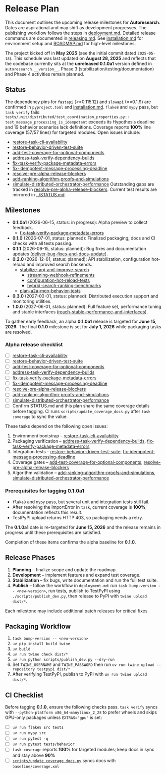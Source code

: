 # Release Plan

This document outlines the upcoming release milestones for **Autoresearch**.
Dates are aspirational and may shift as development progresses.
The publishing workflow follows the steps in
[deployment.md](deployment.md). Detailed release commands are documented in
[releasing.md](releasing.md). See
[installation.md](installation.md) for environment setup and
[ROADMAP.md](../ROADMAP.md) for high-level milestones.

The project kicked off in **May 2025** (see the initial commit dated
`2025-05-18`). This schedule was last updated on **August 28, 2025** and
reflects that the codebase currently sits at the **unreleased 0.1.0a1** version
defined in `autoresearch.__version__`. Phase 3
(stabilization/testing/documentation) and Phase 4 activities remain planned.

## Status

The dependency pins for `fastapi` (>=0.115.12) and `slowapi` (==0.1.9) are
confirmed in `pyproject.toml` and [installation.md](installation.md).
`flake8` and `mypy` pass, but `task verify` fails:
`tests/unit/distributed/test_coordination_properties.py::`
`test_message_processing_is_idempotent` exceeds its Hypothesis deadline and 19
behavior scenarios lack definitions.
Coverage reports **100%** line coverage (57/57 lines) for targeted modules.
Open issues include:
- [restore-task-cli-availability](../issues/restore-task-cli-availability.md)
- [restore-behavior-driven-test-suite](
  ../issues/restore-behavior-driven-test-suite.md)
- [add-test-coverage-for-optional-components](
  ../issues/add-test-coverage-for-optional-components.md)
- [address-task-verify-dependency-builds](
  ../issues/address-task-verify-dependency-builds.md)
- [fix-task-verify-package-metadata-errors](
  ../issues/fix-task-verify-package-metadata-errors.md)
- [fix-idempotent-message-processing-deadline](
  ../issues/fix-idempotent-message-processing-deadline.md)
- [resolve-pre-alpha-release-blockers](
  ../issues/resolve-pre-alpha-release-blockers.md)
- [add-ranking-algorithm-proofs-and-simulations](
  ../issues/add-ranking-algorithm-proofs-and-simulations.md)
- [simulate-distributed-orchestrator-performance](
  ../issues/simulate-distributed-orchestrator-performance.md)
Outstanding gaps are tracked in
[resolve-pre-alpha-release-blockers][coverage-gap-issue]. Current test results
are mirrored in [../STATUS.md](../STATUS.md).

## Milestones

- **0.1.0a1** (2026-06-15, status: in progress): Alpha preview to collect
  feedback.
  - [fix-task-verify-package-metadata-errors](
    ../issues/fix-task-verify-package-metadata-errors.md)
- **0.1.0** (2026-07-01, status: planned): Finalized packaging, docs and CI
  checks with all tests passing.
- **0.1.1** (2026-09-15, status: planned): Bug fixes and documentation updates
  ([deliver-bug-fixes-and-docs-update](
  ../issues/deliver-bug-fixes-and-docs-update.md)).
- **0.2.0** (2026-12-01, status: planned): API stabilization, configuration
  hot-reload and improved search backends.
  - [stabilize-api-and-improve-search](
    ../issues/stabilize-api-and-improve-search.md)
    - [streaming-webhook-refinements](
      ../issues/streaming-webhook-refinements.md)
    - [configuration-hot-reload-tests](
      ../issues/configuration-hot-reload-tests.md)
    - [hybrid-search-ranking-benchmarks](
      ../issues/hybrid-search-ranking-benchmarks.md)
  - [plan-a2a-mcp-behavior-tests](
    ../issues/plan-a2a-mcp-behavior-tests.md)
- **0.3.0** (2027-03-01, status: planned): Distributed execution support and
  monitoring utilities.
- **1.0.0** (2027-06-01, status: planned): Full feature set, performance
  tuning and stable interfaces
  ([reach-stable-performance-and-interfaces](
  ../issues/reach-stable-performance-and-interfaces.md)).

To gather early feedback, an alpha **0.1.0a1** release is targeted for
**June 15, 2026**. The final **0.1.0** milestone is set for **July 1, 2026**
while packaging tasks are resolved.

### Alpha release checklist

- [ ] [restore-task-cli-availability](
      ../issues/restore-task-cli-availability.md)
- [ ] [restore-behavior-driven-test-suite](
      ../issues/restore-behavior-driven-test-suite.md)
- [ ] [add-test-coverage-for-optional-components](
      ../issues/add-test-coverage-for-optional-components.md)
- [ ] [address-task-verify-dependency-builds](
      ../issues/address-task-verify-dependency-builds.md)
- [ ] [fix-task-verify-package-metadata-errors](
      ../issues/fix-task-verify-package-metadata-errors.md)
- [ ] [fix-idempotent-message-processing-deadline](
      ../issues/fix-idempotent-message-processing-deadline.md)
- [ ] [resolve-pre-alpha-release-blockers](
      ../issues/resolve-pre-alpha-release-blockers.md)
- [ ] [add-ranking-algorithm-proofs-and-simulations](
      ../issues/add-ranking-algorithm-proofs-and-simulations.md)
- [ ] [simulate-distributed-orchestrator-performance](
      ../issues/simulate-distributed-orchestrator-performance.md)
- [ ] Confirm STATUS.md and this plan share the same coverage details before
      tagging. CI runs `scripts/update_coverage_docs.py` after `task coverage`
      to sync the value.

These tasks depend on the following open issues:

1. Environment bootstrap –
   [restore-task-cli-availability](../issues/restore-task-cli-availability.md)
2. Packaging verification –
   [address-task-verify-dependency-builds](
   ../issues/address-task-verify-dependency-builds.md),
   [fix-task-verify-package-metadata-errors](
   ../issues/fix-task-verify-package-metadata-errors.md)
3. Integration tests –
   [restore-behavior-driven-test-suite](
   ../issues/restore-behavior-driven-test-suite.md),
   [fix-idempotent-message-processing-deadline](
   ../issues/fix-idempotent-message-processing-deadline.md)
4. Coverage gates –
   [add-test-coverage-for-optional-components](
   ../issues/add-test-coverage-for-optional-components.md),
   [resolve-pre-alpha-release-blockers](
   ../issues/resolve-pre-alpha-release-blockers.md)
5. Algorithm validation –
   [add-ranking-algorithm-proofs-and-simulations](
   ../issues/add-ranking-algorithm-proofs-and-simulations.md),
   [simulate-distributed-orchestrator-performance](
   ../issues/simulate-distributed-orchestrator-performance.md)

### Prerequisites for tagging 0.1.0a1

- `flake8` and `mypy` pass, but several unit and integration tests still fail.
- After resolving the ImportError in `task`, current coverage is **100%**;
  documentation reflects this result.
- TestPyPI upload returns HTTP 403, so packaging needs a retry.

The **0.1.0a1** date is re-targeted for **June 15, 2026** and the release
remains in progress until these prerequisites are satisfied.

Completion of these items confirms the alpha baseline for **0.1.0**.

## Release Phases

1. **Planning** – finalize scope and update the roadmap.
2. **Development** – implement features and expand test coverage.
3. **Stabilization** – fix bugs, write documentation and run the full test
   suite.
4. **Publish** – follow the workflow in `deployment.md`: run
   `task bump-version -- <new-version>`, run tests, publish to TestPyPI using
   `./scripts/publish_dev.py`, then release to PyPI with `twine upload dist/*`.

Each milestone may include additional patch releases for critical fixes.

## Packaging Workflow

1. `task bump-version -- <new-version>`
2. `uv pip install build twine`
3. `uv build`
4. `uv run twine check dist/*`
5. `uv run python scripts/publish_dev.py --dry-run`
6. Set `TWINE_USERNAME` and `TWINE_PASSWORD` then run
   `uv run twine upload --repository testpypi dist/*`
7. After verifying TestPyPI, publish to PyPI with
   `uv run twine upload dist/*`.

## CI Checklist

Before tagging **0.1.0**, ensure the following checks pass. `task verify`
syncs with `--python-platform x86_64-manylinux_2_28` to prefer wheels and
skips GPU-only packages unless `EXTRAS="gpu"` is set:

- [ ] `uv run flake8 src tests`
- [ ] `uv run mypy src`
- [ ] `uv run pytest -q`
- [ ] `uv run pytest tests/behavior`
- [ ] `task coverage` reports **100%** for targeted modules; keep docs in sync
  and stay above **90%**
- [ ] [`scripts/update_coverage_docs.py`](../scripts/update_coverage_docs.py)
  syncs docs with `baseline/coverage.xml`

[coverage-gap-issue]: ../issues/resolve-pre-alpha-release-blockers.md
